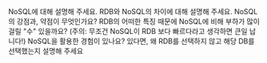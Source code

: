 NoSQL에 대해 설명해 주세요.
RDB와 NoSQL의 차이에 대해 설명해 주세요.
NoSQL의 강점과, 약점이 무엇인가요?
RDB의 어떠한 특징 때문에 NoSQL에 비해 부하가 많이 걸릴 "수" 있을까요? (주의: 무조건 NoSQL이 RDB 보다 빠르다라고 생각하면 큰일 납니다!)
NoSQL을 활용한 경험이 있나요? 있다면, 왜 RDB를 선택하지 않고 해당 DB를 선택했는지 설명해 주세요
